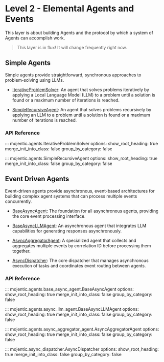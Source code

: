 # Level 2 - Elemental Agents and Events

This layer is about building Agents and the protocol by which a system of Agents can accomplish work.

> This layer is in flux! It will change frequently right now.

## Simple Agents

Simple agents provide straightforward, synchronous approaches to problem-solving using LLMs.

- [IterativeProblemSolver](#mojentic.agents.IterativeProblemSolver): An agent that solves problems iteratively by applying a Local Language Model (LLM) to a problem until a solution is found or a maximum number of iterations is reached.

- [SimpleRecursiveAgent](#mojentic.agents.SimpleRecursiveAgent): An agent that solves problems recursively by applying an LLM to a problem until a solution is found or a maximum number of iterations is reached.

### API Reference

::: mojentic.agents.IterativeProblemSolver
    options:
        show_root_heading: true
        merge_init_into_class: false
        group_by_category: false

::: mojentic.agents.SimpleRecursiveAgent
    options:
        show_root_heading: true
        merge_init_into_class: false
        group_by_category: false

## Event Driven Agents

Event-driven agents provide asynchronous, event-based architectures for building complex agent systems that can process multiple events concurrently.

- [BaseAsyncAgent](#mojentic.agents.base_async_agent.BaseAsyncAgent): The foundation for all asynchronous agents, providing the core event processing interface.

- [BaseAsyncLLMAgent](#mojentic.agents.async_llm_agent.BaseAsyncLLMAgent): An asynchronous agent that integrates LLM capabilities for generating responses asynchronously.

- [AsyncAggregatorAgent](#mojentic.agents.async_aggregator_agent.AsyncAggregatorAgent): A specialized agent that collects and aggregates multiple events by correlation ID before processing them together.

- [AsyncDispatcher](#mojentic.async_dispatcher.AsyncDispatcher): The core dispatcher that manages asynchronous execution of tasks and coordinates event routing between agents.

### API Reference

::: mojentic.agents.base_async_agent.BaseAsyncAgent
    options:
        show_root_heading: true
        merge_init_into_class: false
        group_by_category: false

::: mojentic.agents.async_llm_agent.BaseAsyncLLMAgent
    options:
        show_root_heading: true
        merge_init_into_class: false
        group_by_category: false

::: mojentic.agents.async_aggregator_agent.AsyncAggregatorAgent
    options:
        show_root_heading: true
        merge_init_into_class: false
        group_by_category: false

::: mojentic.async_dispatcher.AsyncDispatcher
    options:
        show_root_heading: true
        merge_init_into_class: false
        group_by_category: false
